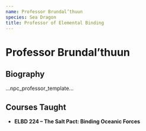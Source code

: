 ```yaml
---
name: Professor Brundal’thuun
species: Sea Dragon
title: Professor of Elemental Binding
---
```


# Professor Brundal’thuun

## Biography
...npc_professor_template...

## Courses Taught
- **ELBD 224 – The Salt Pact: Binding Oceanic Forces**
